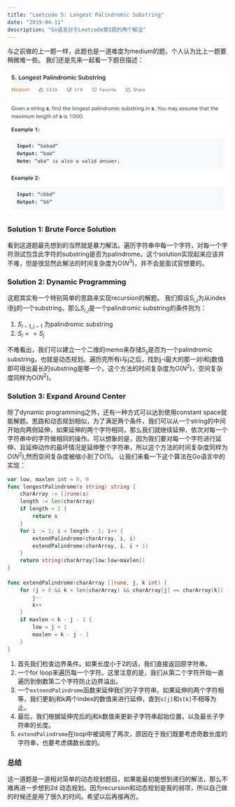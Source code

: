 ```yaml
---
title: "Leetcode 5: Longest Palindromic Substring"
date: "2019-04-11"
description: "Go语言对于Leetcode第5题的两个解法"
---
```


与之前做的上一题一样，此题也是一道难度为medium的题，个人认为比上一题要稍微难一些。
我们还是先来一起看一下题目描述：

![描述](描述.png)

### Solution 1: Brute Force Solution

看到这道题最先想到的当然就是暴力解法。遍历字符串中每一个字符，对每一个字符测试包含此字符的substring是否为palindrome。这个solution实现起来应该并不难，但是很显然此解法的时间复杂度为O($N^3$)，并不会是面试官想要的。

### Solution 2: Dynamic Programming

这题其实有一个特别简单的思路来实现recursion的解题。
我们假设$S_{i,j}$为从index i到j的一个substring，那么$S_{i,j}$是一个palindromic substring的条件则为：

1. $S_{i-1,j-1}$ 为palindromic substring
2. $S_i == S_j$

不难看出，我们可以建立一个二维的memo来存储$S_{ij}$是否为一个palindromic substring，也就是动态规划。遍历完所有i与j之后，找到j-i最大的那一对i和j数值即可得出最长的substring是哪一个。这个方法的时间复杂度为O($N^2$)，空间复杂度同样为O($N^2$)。

### Solution 3: Expand Around Center

除了dynamic programming之外，还有一种方式可以达到使用constant space就能解题。思路和动态规划相似，为了满足两个条件，我们可以从一个string的中间开始向两侧延伸，如果延伸的两个字符相同，那么我们就继续延伸，依次对每一个字符串中的字符做相同的操作。可以想象的是，因为我们要对每一个字符进行延伸，且延伸动作的最坏情况是延伸整个字符串，所以这个方法的时间复杂度同样为O($N^2$),然而空间复杂度被缩小到了O(1)。
让我们来看一下这个算法在Go语言中的实现：
```go
var low, maxlen int = 0, 0
func longestPalindrome(s string) string {
    charArray := []rune(s)
    length := len(charArray)
    if length < 2 {
        return s
    }
    for i := 1; i < length - 1; i++ {
        extendPalindrome(charArray, i, i)
        extendPalindrome(charArray, i, i + 1)
    }
    return string(charArray[low:low+maxlen])
}

func extendPalindrome(charArray []rune, j, k int) {
    for (j > 0 && k < len(charArray) && charArray[j] == charArray[k]) {
        j--
        k++
    }
    if maxlen < k - j - 1 {
        low = j + 1
        maxlen = k - j - 1
    }
}
```

1. 首先我们检查边界条件。如果长度小于2的话，我们直接返回原字符串。
2. 一个for loop来遍历每一个字符。这里注意的是，我们从第二个字符开始一直遍历到倒数第二个字符防止边界溢出。
3. 一个`extnendPalindrome`函数来延伸我们的子字符串。如果延伸的两个字符相等，我们更新j和k两个index的数值来进行延伸，直到`s[j]`和`s[k]`不相等为止。
4. 最后，我们根据延伸完后的j和k数值来更新子字符串起始位置，以及最长子字符串的长度。
5. `extendPalindrome`在loop中被调用了两次，原因在于我们既要考虑奇数长度的字符串，也要考虑偶数长度的。

### 总结
这一道题是一道相对简单的动态规划题目。如果能最初能想到递归的解法，那么不难再进一步想到2d 动态规划。因为recursion和动态规划是我的弱项，所以自己做的时候还是用了很久的时间。希望以后再接再厉。